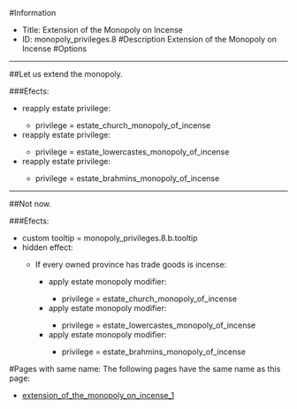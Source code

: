 #Information
 - Title: Extension of the Monopoly on Incense
 - ID: monopoly_privileges.8
#Description
Extension of the Monopoly on Incense
#Options

___
##Let us extend the monopoly.

###Efects:<ul><li>reapply estate privilege:</li><ul><li>privilege = estate_church_monopoly_of_incense</li></ul><li>reapply estate privilege:</li><ul><li>privilege = estate_lowercastes_monopoly_of_incense</li></ul><li>reapply estate privilege:</li><ul><li>privilege = estate_brahmins_monopoly_of_incense</li></ul></ul>

___
##Not now.

###Efects:<ul><li>custom tooltip = monopoly_privileges.8.b.tooltip</li><li>hidden effect:</li><ul><li>If every owned province has trade goods is incense:</li><ul><li>apply estate monopoly modifier:</li><ul><li>privilege = estate_church_monopoly_of_incense</li></ul><li>apply estate monopoly modifier:</li><ul><li>privilege = estate_lowercastes_monopoly_of_incense</li></ul><li>apply estate monopoly modifier:</li><ul><li>privilege = estate_brahmins_monopoly_of_incense</li></ul></ul></ul></ul>


#Pages with same name:
The following pages have the same name as this page:
 - [extension_of_the_monopoly_on_incense_1](extension_of_the_monopoly_on_incense_1.md)
